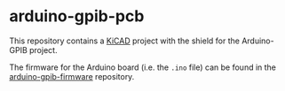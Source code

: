 # arduino-gpib-pcb

This repository contains a [KiCAD](http://kicad-pcb.org/) project with the shield for the Arduino-GPIB project.

The firmware for the Arduino board (i.e. the ```.ino``` file) can be found in the [arduino-gpib-firmware](https://github.com/SengerM/arduino-gpib-firmware) repository.